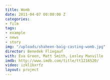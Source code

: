 ```yaml
---
title: Womb
date: 2011-04-07 00:00:00 Z
categories:
- film
tags:
- example
- news
- story
img: "/uploads/shaheen-baig-casting-womb.jpg"
director: Benedek Fliegauf
with: Eva Green, Matt Smith, Lesley Manville
imdb: http://www.imdb.com/title/tt1216520/
video: izkl1bxrfz
layout: project
---
```



